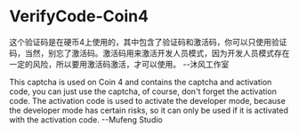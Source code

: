 # VerifyCode-Coin4
这个验证码是在硬币4上使用的，其中包含了验证码和激活码，你可以只使用验证码，当然，别忘了激活码。激活码用来激活开发人员模式，因为开发人员模式存在一定的风险，所以要用激活码激活，才可以使用。
--沐风工作室

This captcha is used on Coin 4 and contains the captcha and activation code,
you can just use the captcha,
of course, don't forget the activation code. 
The activation code is used to activate the developer mode,
because the developer mode has certain risks, 
so it can only be used if it is activated with the activation code. 
--Mufeng Studio
